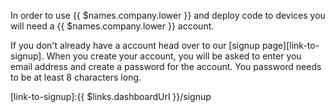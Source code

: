 In order to use {{ $names.company.lower }} and deploy code to devices you will need a {{ $names.company.lower }} account.

If you don't already have a account head over to our [signup page][link-to-signup]. When you create your account, you will be asked to enter you email address and create a password for the account. You password needs to be at least 8 characters long.

[link-to-signup]:{{ $links.dashboardUrl }}/signup

